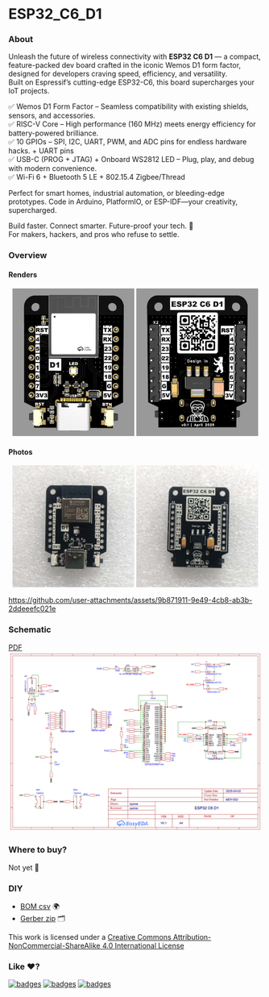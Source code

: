 # ESP32_C6_D1

### About
Unleash the future of wireless connectivity with **ESP32 C6 D1** — a compact, feature-packed dev board crafted in the iconic Wemos D1 form factor, designed for developers craving speed, efficiency, and versatility.   
Built on Espressif’s cutting-edge ESP32-C6, this board supercharges your IoT projects.  
  
✅ Wemos D1 Form Factor – Seamless compatibility with existing shields, sensors, and accessories.  
✅ RISC-V Core – High performance (160 MHz) meets energy efficiency for battery-powered brilliance.  
✅ 10 GPIOs – SPI, I2C, UART, PWM, and ADC pins for endless hardware hacks. + UART pins  
✅ USB-C (PROG + JTAG) + Onboard WS2812 LED – Plug, play, and debug with modern convenience.  
✅ Wi-Fi 6 + Bluetooth 5 LE + 802.15.4 Zigbee/Thread  
  
  
  
Perfect for smart homes, industrial automation, or bleeding-edge prototypes. Code in Arduino, PlatformIO, or ESP-IDF—your creativity, supercharged.  
  
Build faster. Connect smarter. Future-proof your tech. 🚀  
For makers, hackers, and pros who refuse to settle.  
  
### Overview
#### Renders
<div align="center">
<img width="48%" src="./images/top.png">
<img width="48%" src="./images/bottom.png">
</div>

#### Photos
<div align="center">
<img width="48%" src="./images/top.jpg">
<img width="48%" src="./images/bottom.jpg">
</div>

https://github.com/user-attachments/assets/9b871911-9e49-4cb8-ab3b-2ddeeefc021e




### Schematic
[PDF](./files/Schematic.pdf)  
![Schematic](./images/Schematic.png) 

### Where to buy?
Not yet 🚀

### DIY
- [BOM csv](./files/BOM.csv) 🌍
- [Gerber zip](./files/Gerber.zip) 🗂

This work is licensed under a <a rel="license" href="http://creativecommons.org/licenses/by-nc-sa/4.0/">Creative Commons Attribution-NonCommercial-ShareAlike 4.0 International License</a>

### Like ♥️?
[![badges](https://badges.aleen42.com/src/buymeacoffee.svg)](https://www.buymeacoffee.com/xyzroe) 
[![badges](https://badges.aleen42.com/src/github.svg)](https://github.com/sponsors/xyzroe)
[![badges](https://badges.aleen42.com/src/paypal.svg)](http://paypal.me/xyzroe) 

